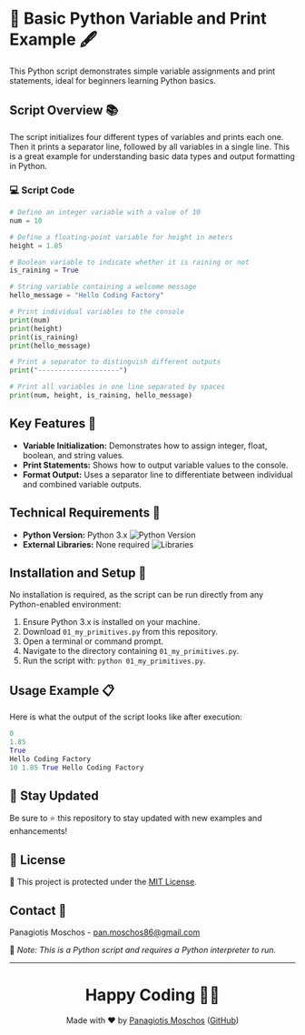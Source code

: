 # 📄 Basic Python Variable and Print Example 🖋️

This Python script demonstrates simple variable assignments and print statements, ideal for beginners learning Python basics.

## Script Overview 📚

The script initializes four different types of variables and prints each one. Then it prints a separator line, followed by all variables in a single line. This is a great example for understanding basic data types and output formatting in Python.

### :computer: Script Code

```python
# Define an integer variable with a value of 10
num = 10

# Define a floating-point variable for height in meters
height = 1.85

# Boolean variable to indicate whether it is raining or not
is_raining = True

# String variable containing a welcome message
hello_message = "Hello Coding Factory"

# Print individual variables to the console
print(num)
print(height)
print(is_raining)
print(hello_message)

# Print a separator to distinguish different outputs
print("--------------------")

# Print all variables in one line separated by spaces
print(num, height, is_raining, hello_message)

```

## Key Features 🌟
- **Variable Initialization:** Demonstrates how to assign integer, float, boolean, and string values.
- **Print Statements:** Shows how to output variable values to the console.
- **Format Output:** Uses a separator line to differentiate between individual and combined variable outputs.

## Technical Requirements 🔧
- **Python Version:** Python 3.x ![Python Version](https://img.shields.io/badge/python-3.x-blue.svg)
- **External Libraries:** None required ![Libraries](https://img.shields.io/badge/libraries-none-important)

## Installation and Setup 🚀
No installation is required, as the script can be run directly from any Python-enabled environment:
1. Ensure Python 3.x is installed on your machine.
2. Download `01_my_primitives.py` from this repository.
3. Open a terminal or command prompt.
4. Navigate to the directory containing `01_my_primitives.py`.
5. Run the script with: `python 01_my_primitives.py`.

## Usage Example 📋
Here is what the output of the script looks like after execution:

```python
0
1.85
True
Hello Coding Factory
10 1.85 True Hello Coding Factory
```

## 📢 Stay Updated
Be sure to ⭐ this repository to stay updated with new examples and enhancements!

## 📄 License
🔐 This project is protected under the [MIT License](https://mit-license.org/).


## Contact 📧
Panagiotis Moschos - pan.moschos86@gmail.com

🔗 *Note: This is a Python script and requires a Python interpreter to run.*

---
<h1 align="center">Happy Coding 👨‍💻</h1>

<p align="center">
  Made with ❤️ by <a href="https://www.linkedin.com/in/panagiotis-moschos">Panagiotis Moschos</a> (<a href="https://github.com/pmoschos">GitHub</a>)
</p>
